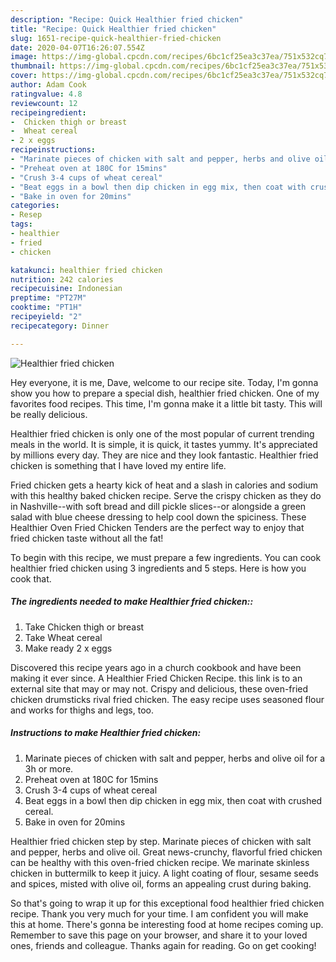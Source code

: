 ```yaml
---
description: "Recipe: Quick Healthier fried chicken"
title: "Recipe: Quick Healthier fried chicken"
slug: 1651-recipe-quick-healthier-fried-chicken
date: 2020-04-07T16:26:07.554Z
image: https://img-global.cpcdn.com/recipes/6bc1cf25ea3c37ea/751x532cq70/healthier-fried-chicken-recipe-main-photo.jpg
thumbnail: https://img-global.cpcdn.com/recipes/6bc1cf25ea3c37ea/751x532cq70/healthier-fried-chicken-recipe-main-photo.jpg
cover: https://img-global.cpcdn.com/recipes/6bc1cf25ea3c37ea/751x532cq70/healthier-fried-chicken-recipe-main-photo.jpg
author: Adam Cook
ratingvalue: 4.8
reviewcount: 12
recipeingredient:
-  Chicken thigh or breast
-  Wheat cereal
- 2 x eggs
recipeinstructions:
- "Marinate pieces of chicken with salt and pepper, herbs and olive oil for a 3h or more."
- "Preheat oven at 180C for 15mins"
- "Crush 3-4 cups of wheat cereal"
- "Beat eggs in a bowl then dip chicken in egg mix, then coat with crushed cereal."
- "Bake in oven for 20mins"
categories:
- Resep
tags:
- healthier
- fried
- chicken

katakunci: healthier fried chicken
nutrition: 242 calories
recipecuisine: Indonesian
preptime: "PT27M"
cooktime: "PT1H"
recipeyield: "2"
recipecategory: Dinner

---
```



![Healthier fried chicken](https://img-global.cpcdn.com/recipes/6bc1cf25ea3c37ea/751x532cq70/healthier-fried-chicken-recipe-main-photo.jpg)

Hey everyone, it is me, Dave, welcome to our recipe site. Today, I'm gonna show you how to prepare a special dish, healthier fried chicken. One of my favorites food recipes. This time, I'm gonna make it a little bit tasty. This will be really delicious.

Healthier fried chicken is only one of the most popular of current trending meals in the world. It is simple, it is quick, it tastes yummy. It's appreciated by millions every day. They are nice and they look fantastic. Healthier fried chicken is something that I have loved my entire life.

Fried chicken gets a hearty kick of heat and a slash in calories and sodium with this healthy baked chicken recipe. Serve the crispy chicken as they do in Nashville--with soft bread and dill pickle slices--or alongside a green salad with blue cheese dressing to help cool down the spiciness. These Healthier Oven Fried Chicken Tenders are the perfect way to enjoy that fried chicken taste without all the fat!


To begin with this recipe, we must prepare a few ingredients. You can cook healthier fried chicken using 3 ingredients and 5 steps. Here is how you cook that.

##### The ingredients needed to make Healthier fried chicken::

1. Take  Chicken thigh or breast
1. Take  Wheat cereal
1. Make ready 2 x eggs


Discovered this recipe years ago in a church cookbook and have been making it ever since. A Healthier Fried Chicken Recipe. this link is to an external site that may or may not. Crispy and delicious, these oven-fried chicken drumsticks rival fried chicken. The easy recipe uses seasoned flour and works for thighs and legs, too. 

##### Instructions to make Healthier fried chicken:

1. Marinate pieces of chicken with salt and pepper, herbs and olive oil for a 3h or more.
1. Preheat oven at 180C for 15mins
1. Crush 3-4 cups of wheat cereal
1. Beat eggs in a bowl then dip chicken in egg mix, then coat with crushed cereal.
1. Bake in oven for 20mins


Healthier fried chicken step by step. Marinate pieces of chicken with salt and pepper, herbs and olive oil. Great news-crunchy, flavorful fried chicken can be healthy with this oven-fried chicken recipe. We marinate skinless chicken in buttermilk to keep it juicy. A light coating of flour, sesame seeds and spices, misted with olive oil, forms an appealing crust during baking. 

So that's going to wrap it up for this exceptional food healthier fried chicken recipe. Thank you very much for your time. I am confident you will make this at home. There's gonna be interesting food at home recipes coming up. Remember to save this page on your browser, and share it to your loved ones, friends and colleague. Thanks again for reading. Go on get cooking!
